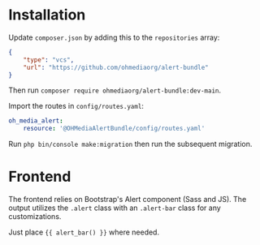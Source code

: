 # Installation

Update `composer.json` by adding this to the `repositories` array:

```json
{
    "type": "vcs",
    "url": "https://github.com/ohmediaorg/alert-bundle"
}
```

Then run `composer require ohmediaorg/alert-bundle:dev-main`.

Import the routes in `config/routes.yaml`:

```yaml
oh_media_alert:
    resource: '@OHMediaAlertBundle/config/routes.yaml'
```

Run `php bin/console make:migration` then run the subsequent migration.

# Frontend

The frontend relies on Bootstrap's Alert component (Sass and JS). The output
utilizes the `.alert` class with an `.alert-bar` class for any customizations.

Just place `{{ alert_bar() }}` where needed.
